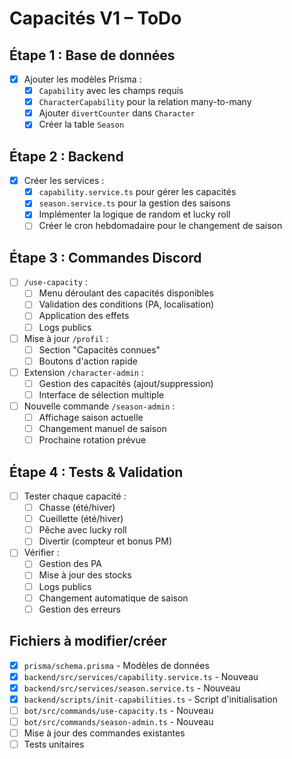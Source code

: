 # Capacités V1 – ToDo

## Étape 1 : Base de données
- [x] Ajouter les modèles Prisma :
  - [x] `Capability` avec les champs requis
  - [x] `CharacterCapability` pour la relation many-to-many
  - [x] Ajouter `divertCounter` dans `Character`
  - [x] Créer la table `Season`

## Étape 2 : Backend
- [x] Créer les services :
  - [x] `capability.service.ts` pour gérer les capacités
  - [x] `season.service.ts` pour la gestion des saisons
  - [x] Implémenter la logique de random et lucky roll
  - [ ] Créer le cron hebdomadaire pour le changement de saison

## Étape 3 : Commandes Discord
- [ ] `/use-capacity` :
  - [ ] Menu déroulant des capacités disponibles
  - [ ] Validation des conditions (PA, localisation)
  - [ ] Application des effets
  - [ ] Logs publics

- [ ] Mise à jour `/profil` :
  - [ ] Section "Capacités connues"
  - [ ] Boutons d'action rapide

- [ ] Extension `/character-admin` :
  - [ ] Gestion des capacités (ajout/suppression)
  - [ ] Interface de sélection multiple

- [ ] Nouvelle commande `/season-admin` :
  - [ ] Affichage saison actuelle
  - [ ] Changement manuel de saison
  - [ ] Prochaine rotation prévue

## Étape 4 : Tests & Validation
- [ ] Tester chaque capacité :
  - [ ] Chasse (été/hiver)
  - [ ] Cueillette (été/hiver)
  - [ ] Pêche avec lucky roll
  - [ ] Divertir (compteur et bonus PM)

- [ ] Vérifier :
  - [ ] Gestion des PA
  - [ ] Mise à jour des stocks
  - [ ] Logs publics
  - [ ] Changement automatique de saison
  - [ ] Gestion des erreurs

## Fichiers à modifier/créer
- [x] `prisma/schema.prisma` - Modèles de données
- [x] `backend/src/services/capability.service.ts` - Nouveau
- [x] `backend/src/services/season.service.ts` - Nouveau
- [x] `backend/scripts/init-capabilities.ts` - Script d'initialisation
- [ ] `bot/src/commands/use-capacity.ts` - Nouveau
- [ ] `bot/src/commands/season-admin.ts` - Nouveau
- [ ] Mise à jour des commandes existantes
- [ ] Tests unitaires
